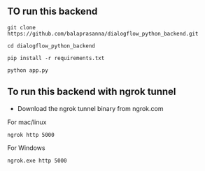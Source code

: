 ## TO run this backend

```
git clone https://github.com/balaprasanna/dialogflow_python_backend.git
```

```
cd dialogflow_python_backend
```

```
pip install -r requirements.txt
```

```
python app.py
```


## To run this backend with ngrok tunnel

- Download the ngrok tunnel binary from ngrok.com

For mac/linux
```
ngrok http 5000
```

For Windows
```
ngrok.exe http 5000
```